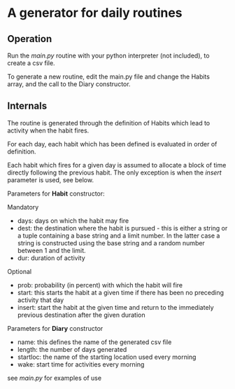 A generator for daily routines
==============================

Operation
---------

Run the *main.py* routine with your python interpreter (not included), to create a csv file.

To generate a new routine, edit the main.py file and change the Habits array, and the call to the 
Diary constructor. 


Internals
---------
The routine is generated through the definition of Habits which lead to activity when the habit fires.

For each day, each habit which has been defined is evaluated in order of definition.

Each habit which fires for a given day is assumed to allocate a block of time directly following 
the previous habit. The only exception is when the *insert* parameter is used, see below.

Parameters for **Habit** constructor:

Mandatory 

* days: days on which the habit may fire
* dest: the destination where the habit is pursued - this is either a string or a tuple containing a base string and a limit number. In the latter case a string is constructed using the base string and a random number between 1 and the limit. 
* dur: duration of activity

Optional

* prob: probability (in percent) with which the habit will fire
* start: this starts the habit at a given time if there has been no preceding activity that day
* insert: start the habit at the given time and return to the immediately previous destination after the given duration

Parameters for **Diary** constructor

* name: this defines the name of the generated csv file 
* length: the number of days generated
* startloc: the name of the starting location used every morning
* wake: start time for activities every morning

see *main.py* for examples of use